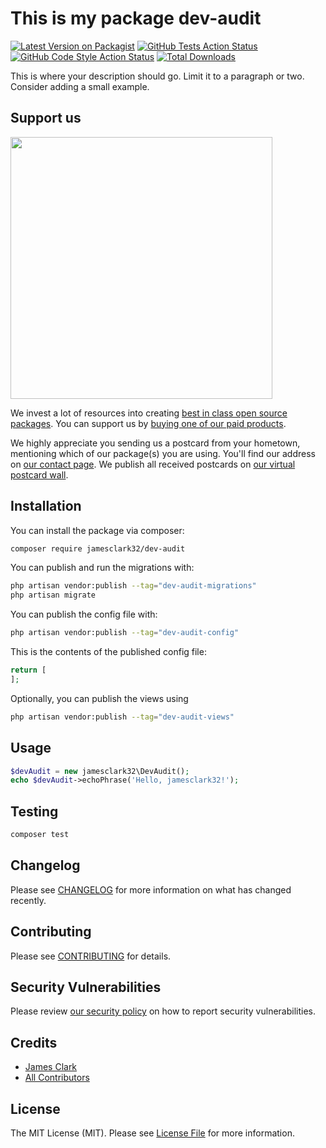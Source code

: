 # This is my package dev-audit

[![Latest Version on Packagist](https://img.shields.io/packagist/v/jamesclark32/dev-audit.svg?style=flat-square)](https://packagist.org/packages/jamesclark32/dev-audit)
[![GitHub Tests Action Status](https://img.shields.io/github/actions/workflow/status/jamesclark32/dev-audit/run-tests.yml?branch=main&label=tests&style=flat-square)](https://github.com/jamesclark32/dev-audit/actions?query=workflow%3Arun-tests+branch%3Amain)
[![GitHub Code Style Action Status](https://img.shields.io/github/actions/workflow/status/jamesclark32/dev-audit/fix-php-code-style-issues.yml?branch=main&label=code%20style&style=flat-square)](https://github.com/jamesclark32/dev-audit/actions?query=workflow%3A"Fix+PHP+code+style+issues"+branch%3Amain)
[![Total Downloads](https://img.shields.io/packagist/dt/jamesclark32/dev-audit.svg?style=flat-square)](https://packagist.org/packages/jamesclark32/dev-audit)

This is where your description should go. Limit it to a paragraph or two. Consider adding a small example.

## Support us

[<img src="https://github-ads.s3.eu-central-1.amazonaws.com/dev-audit.jpg?t=1" width="419px" />](https://spatie.be/github-ad-click/dev-audit)

We invest a lot of resources into creating [best in class open source packages](https://spatie.be/open-source). You can support us by [buying one of our paid products](https://spatie.be/open-source/support-us).

We highly appreciate you sending us a postcard from your hometown, mentioning which of our package(s) you are using. You'll find our address on [our contact page](https://spatie.be/about-us). We publish all received postcards on [our virtual postcard wall](https://spatie.be/open-source/postcards).

## Installation

You can install the package via composer:

```bash
composer require jamesclark32/dev-audit
```

You can publish and run the migrations with:

```bash
php artisan vendor:publish --tag="dev-audit-migrations"
php artisan migrate
```

You can publish the config file with:

```bash
php artisan vendor:publish --tag="dev-audit-config"
```

This is the contents of the published config file:

```php
return [
];
```

Optionally, you can publish the views using

```bash
php artisan vendor:publish --tag="dev-audit-views"
```

## Usage

```php
$devAudit = new jamesclark32\DevAudit();
echo $devAudit->echoPhrase('Hello, jamesclark32!');
```

## Testing

```bash
composer test
```

## Changelog

Please see [CHANGELOG](CHANGELOG.md) for more information on what has changed recently.

## Contributing

Please see [CONTRIBUTING](CONTRIBUTING.md) for details.

## Security Vulnerabilities

Please review [our security policy](../../security/policy) on how to report security vulnerabilities.

## Credits

- [James Clark](https://github.com/Jamesclark32)
- [All Contributors](../../contributors)

## License

The MIT License (MIT). Please see [License File](LICENSE.md) for more information.
